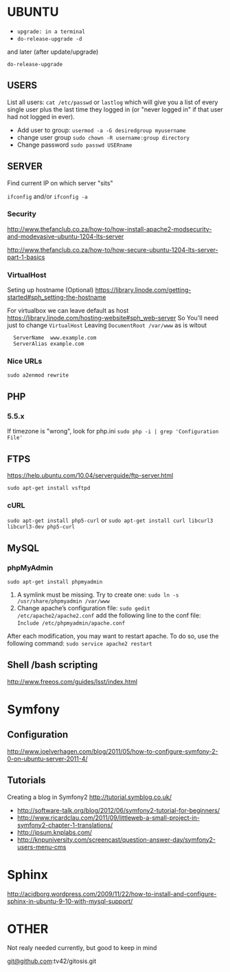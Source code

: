 ﻿# UBUNTU

+ `upgrade: in a terminal` 
+ `do-release-upgrade -d`

and later (after update/upgrade)

`do-release-upgrade`

## USERS

List all users: `cat /etc/passwd` or `lastlog` which will give you a list of every single user plus the last time they logged in (or "never logged in" if that user had not logged in ever). 

+ Add user to group: `usermod -a -G desiredgroup myusername`
+ change user group `sudo chown -R username:group directory`
+ Change password `sudo passwd USERname`

## SERVER

Find current IP on which server "sits"

`ifconfig` and/or `ifconfig -a`

### Security

http://www.thefanclub.co.za/how-to/how-install-apache2-modsecurity-and-modevasive-ubuntu-1204-lts-server

http://www.thefanclub.co.za/how-to/how-secure-ubuntu-1204-lts-server-part-1-basics

### VirtualHost

Seting up hostname (Optional) https://library.linode.com/getting-started#sph_setting-the-hostname

For virtualbox we can leave default as host https://library.linode.com/hosting-website#sph_web-server So You'll need just to change `VirtualHost` Leaving `DocumentRoot /var/www` as is witout 
```
  ServerName  www.example.com
  ServerAlias example.com
```

### Nice URLs

`sudo a2enmod rewrite`

## PHP

### 5.5.x

If timezone is "wrong", look for php.ini `sudo php -i | grep 'Configuration File'`

## FTPS

https://help.ubuntu.com/10.04/serverguide/ftp-server.html

`sudo apt-get install vsftpd`

### cURL

`sudo apt-get install php5-curl` or `sudo apt-get install curl libcurl3 libcurl3-dev php5-curl`

## MySQL

### phpMyAdmin

`sudo apt-get install phpmyadmin`

1. A symlink must be missing. Try to create one: `sudo ln -s /usr/share/phpmyadmin /var/www`
2. Change apache’s configuration file: `sudo gedit /etc/apache2/apache2.conf` add the following line to the conf file: `Include /etc/phpmyadmin/apache.conf`

After each modification, you may want to restart apache. To do so, use the following command: `sudo service apache2 restart`

## Shell /bash scripting

http://www.freeos.com/guides/lsst/index.html

# Symfony

## Configuration

http://www.joelverhagen.com/blog/2011/05/how-to-configure-symfony-2-0-on-ubuntu-server-2011-4/ 

## Tutorials

Creating a blog in Symfony2 http://tutorial.symblog.co.uk/ 

+ http://software-talk.org/blog/2012/06/symfony2-tutorial-for-beginners/ 
+ http://www.ricardclau.com/2011/09/littleweb-a-small-project-in-symfony2-chapter-1-translations/ 
+ http://ipsum.knplabs.com/ 
+ http://knpuniversity.com/screencast/question-answer-day/symfony2-users-menu-cms 

# Sphinx

http://acidborg.wordpress.com/2009/11/22/how-to-install-and-configure-sphinx-in-ubuntu-9-10-with-mysql-support/  

# OTHER

Not realy needed currently, but good to keep in mind

git@github.com:tv42/gitosis.git
